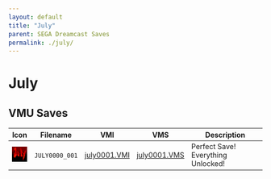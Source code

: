 ```yaml
---
layout: default
title: "July"
parent: SEGA Dreamcast Saves
permalink: ./july/
---
```

# July

## VMU Saves

| Icon | Filename | VMI | VMS | Description |
|------|----------|-----|-----|-------------|
| ![July](../icons/JULY0000_001.GIF) | `JULY0000_001` | [july0001.VMI](july0001.VMI) | [july0001.VMS](july0001.VMS) | Perfect Save! Everything Unlocked! |
